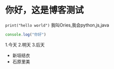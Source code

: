 # 你好，这是博客测试
`print("hello world")`
我叫Ories,我会python,js,java

```javascript
console.log("你好")
```
1.今天
2.明天
3.后天

* 新垣结衣
* 石原里美

